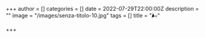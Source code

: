 +++
author = []
categories = []
date = 2022-07-29T22:00:00Z
description = ""
image = "/images/senza-titolo-10.jpg"
tags = []
title = "🌬"

+++
